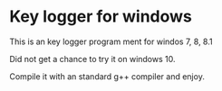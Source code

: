 # Key logger for windows

This is an key logger program ment for windos 7, 8, 8.1 

Did not get a chance to try it on windows 10.

Compile it with an standard g++ compiler and enjoy. 
